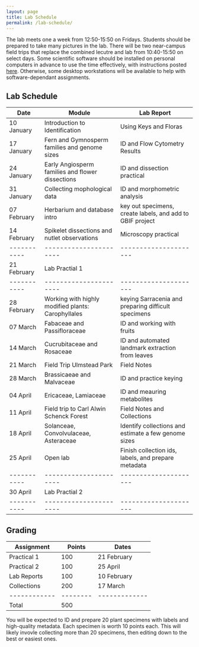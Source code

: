 ```yaml
---
layout: page
title: Lab Schedule
permalink: /lab-schedule/
---
```


The lab meets one a week from 12:50-15:50 on Fridays. Students should be prepared to take many pictures in the lab. There will be two near-campus field trips that replace the combined lecutre and lab from 10:40-15:50 on select days. Some scientific software should be installed on personal computers in advance to use the time effectively, with instructions posted [here]({{site.baseurl}}/pre-class). Otherwise, some desktop workstations will be available to help with software-dependant assignments.

## Lab Schedule

|Date       |Module | Lab Report |
|-----------|------------------------------- |-----------------------|
|10 January | Introduction to Identification | Using Keys and Floras |
|17 January | Fern and Gymnosperm families and genome sizes | ID and Flow Cytometry Results |
|24 January | Early Angiosperm families and flower dissections | ID and dissection practical |
|31 January | Collecting mophological data | ID and morphometric analysis |
|07 February| Herbarium and database intro | key out specimens, create labels, and add to GBIF project |  
|14 February| Spikelet dissections and nutlet observations | Microscopy practical|
|-----------|----------------------|---------------------|
|21 February| Lab Practial 1       |                     |
|-----------|----------------------|---------------------|
|28 February| Working with highly modified plants: Carophyllales | keying Sarracenia and preparing difficult specimens |
|07 March   | Fabaceae and Passifloraceae | ID and working with fruits |
|14 March | Cucrubitaceae and Rosaceae | ID and automated landmark extraction from leaves | 
|21 March | Field Trip Ulmstead Park | Field Notes |
|28 March | Brassicaeae and Malvaceae | ID and practice keying |
|04 April | Ericaceae, Lamiaceae | ID and meauring metabolites |
|11 April | Field trip to Carl Alwin Schenck Forest| Field Notes and Collections| 
|18 April | Solanceae, Convolvulaceae, Asteraceae | Identify collections and estimate a few genome sizes |
|25 April | Open lab | Finish collection ids, labels, and prepare metadata  |
|-----------|----------------------|---------------------|
|30 April   | Lab Practial 2       |                     |
|-----------|----------------------|---------------------|

## Grading

| Assignment | Points | Dates |
|------------|--------|-------|
| Practical 1     | 100    | 21 February |
| Practical 2     | 100    | 25 April    |
| Lab Reports  | 100     | 10 February |
| Collections   | 200     | 17 March    |
|------------|--------|-------------|
| Total      | 500    |             |


You will be expected to ID and prepare 20 plant specimens with labels and high-quality metadata. Each specimen is worth 10 points each. This will likely invovle collecting more than 20 specimens, then editing down to the best or easiest ones.
